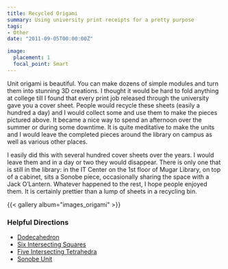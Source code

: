 ```yaml
---
title: Recycled Origami
summary: Using university print receipts for a pretty purpose 
tags:
- Other
date: "2011-09-05T00:00:00Z"

image:
  placement: 1
  focal_point: Smart
---
```


Unit origami is beautiful. You can make dozens of simple modules and turn them into stunning 3D creations. I thought it would be hard to fold anything at college till I found that every print job released through the university gave you a cover sheet. People would recycle these sheets (easily a hundred a day) and I would collect some and use them to make the pieces pictured above. It became a nice way to spend an afternoon over the summer or during some downtime. It is quite meditative to make the units and I would leave the completed pieces around the library on campus as well as various other places.

I easily did this with several hundred cover sheets over the years. I would leave them and in a day or two they would disappear. There is only one that is still in the library: in the IT Center on the 1st floor of Mugar Library, on top of a cabinet, sits a Sonobe piece, occasionally sharing the space with a Jack O’Lantern. Whatever happened to the rest, I hope people enjoyed them. It is certainly prettier than a lump of sheets in a recycling bin.

{{< gallery album="images_origami" >}}

### Helpful Directions

- [Dodecahedron](http://www.instructables.com/id/Dodecahedron-Modular-Origami-Ornament/)
- [Six Intersecting Squares](http://www.origaminut.com/174/six-intersecting-squares)
- [Five Intersecting Tetrahedra](http://www.instructables.com/id/How-to-fold-a-Five-Intersecting-Tetrahedra-Dodecah/)
- [Sonobe Unit](http://www.origami-instructions.com/modular-sonobe-unit.html)